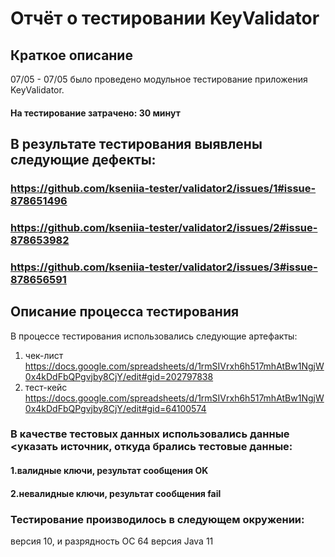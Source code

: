 # Отчёт о тестировании  KeyValidator
## Краткое описание
07/05 - 07/05 было проведено модульное тестирование приложения KeyValidator.
 
#### На тестирование затрачено: 30 минут

## В результате тестирования выявлены следующие дефекты:

### https://github.com/kseniia-tester/validator2/issues/1#issue-878651496 
### https://github.com/kseniia-tester/validator2/issues/2#issue-878653982
### https://github.com/kseniia-tester/validator2/issues/3#issue-878656591

## Описание процесса тестирования
В процессе тестирования использовались следующие артефакты:
 
1. чек-лист  https://docs.google.com/spreadsheets/d/1rmSIVrxh6h517mhAtBw1NgjW0x4kDdFbQPgvjby8CjY/edit#gid=202797838
2. тест-кейс https://docs.google.com/spreadsheets/d/1rmSIVrxh6h517mhAtBw1NgjW0x4kDdFbQPgvjby8CjY/edit#gid=64100574 

### В качестве тестовых данных использовались данные <указать источник, откуда брались тестовые данные:

#### 1.валидные ключи, результат сообщения OK
#### 2.невалидные ключи, результат сообщения fail

### Тестирование производилось в следующем окружении:

версия 10, и разрядность ОС 64
версия Java 11
  
